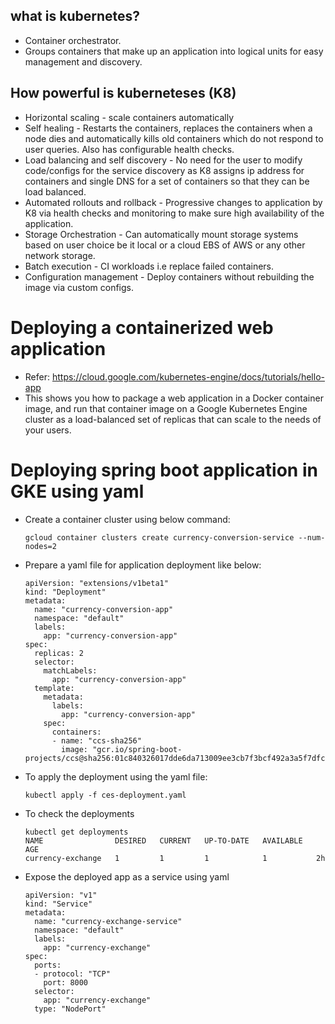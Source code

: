 ## what is kubernetes? 
* Container orchestrator.
* Groups containers that make up an application into logical units for easy management and discovery.
## How powerful is kuberneteses (K8)
* Horizontal scaling - scale containers automatically
* Self healing - Restarts the containers, replaces the containers when a node dies and automatically kills old containers which do not respond to user queries. Also has configurable health checks.
* Load balancing and self discovery - No need for the user to modify code/configs for the service discovery as K8 assigns ip address for containers and single DNS for a set of containers so that they can be load balanced.
* Automated rollouts and rollback - Progressive changes to application by K8 via health checks and monitoring to make sure high availability of the application.
* Storage Orchestration - Can automatically mount storage systems based on user choice be it local or a cloud EBS of AWS or any other network storage.
* Batch execution - CI workloads i.e replace failed containers.
* Configuration management - Deploy containers without rebuilding the image via custom configs.
# Deploying a containerized web application
* Refer: https://cloud.google.com/kubernetes-engine/docs/tutorials/hello-app
* This shows you how to package a web application in a Docker container image, and run that container image on a Google Kubernetes Engine cluster as a load-balanced set of replicas that can scale to the needs of your users.
# Deploying spring boot application in GKE using yaml
* Create a container cluster using below command:
    ```
    gcloud container clusters create currency-conversion-service --num-nodes=2
    ```
* Prepare a yaml file for application deployment like below:
    ```
    apiVersion: "extensions/v1beta1"
    kind: "Deployment"
    metadata:
      name: "currency-conversion-app"
      namespace: "default"
      labels:
        app: "currency-conversion-app"
    spec:
      replicas: 2
      selector:
        matchLabels:
          app: "currency-conversion-app"
      template:
        metadata:
          labels:
            app: "currency-conversion-app"
        spec:
          containers:
          - name: "ccs-sha256"
            image: "gcr.io/spring-boot-projects/ccs@sha256:01c840326017dde6da713009ee3cb7f3bcf492a3a5f7dfcdd3b9f2599578b808"
    ```
* To apply the deployment using the yaml file:
    ```
    kubectl apply -f ces-deployment.yaml
    ```
* To check the deployments
    ```
    kubectl get deployments
    NAME                DESIRED   CURRENT   UP-TO-DATE   AVAILABLE   AGE
    currency-exchange   1         1         1            1           2h
    ```
* Expose the deployed app as a service using yaml
    ```
    apiVersion: "v1"
    kind: "Service"
    metadata:
      name: "currency-exchange-service"
      namespace: "default"
      labels:
        app: "currency-exchange"
    spec:
      ports:
      - protocol: "TCP"
        port: 8000
      selector:
        app: "currency-exchange"
      type: "NodePort"     
    ```
